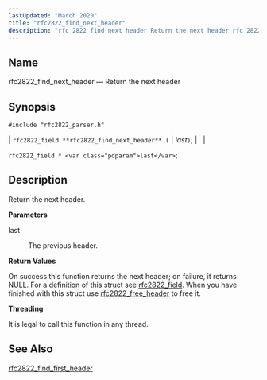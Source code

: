 ```yaml
---
lastUpdated: "March 2020"
title: "rfc2822_find_next_header"
description: "rfc 2822 find next header Return the next header rfc 2822 field rfc 2822 find next header last rfc 2822 field last Return the next header last The previous header On success this function returns the next header on failure it returns NULL For a definition of this struct see..."
---
```


<a name="apis.rfc2822_find_next_header"></a> 
## Name

rfc2822_find_next_header — Return the next header

## Synopsis

`#include "rfc2822_parser.h"`

| `rfc2822_field **rfc2822_find_next_header** (` | <var class="pdparam">last</var>`)`; |   |

`rfc2822_field * <var class="pdparam">last</var>`;<a name="idp58611104"></a> 
## Description

Return the next header.

**<a name="idp58612304"></a> Parameters**

<dl class="variablelist">

<dt>last</dt>

<dd>

The previous header.

</dd>

</dl>

**<a name="idp58615040"></a> Return Values**

On success this function returns the next header; on failure, it returns NULL. For a definition of this struct see [rfc2822_field](/momentum/3/3-api/structs-rfc-2822-field). When you have finished with this struct use [rfc2822_free_header](/momentum/3/3-api/apis-rfc-2822-free-header) to free it.

**<a name="idp58617552"></a> Threading**

It is legal to call this function in any thread.

<a name="idp58618656"></a> 
## See Also

[rfc2822_find_first_header](/momentum/3/3-api/apis-rfc-2822-find-first-header)